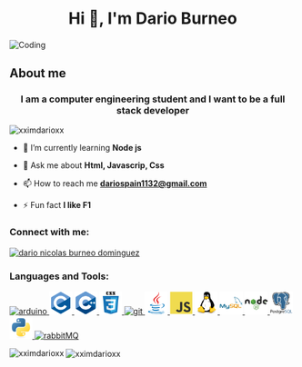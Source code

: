 <h1 align="center">Hi 👋, I'm Dario Burneo</h1>
<img align="center" alt="Coding" widrh="400" src="https://imgs.search.brave.com/XBIqTMHjCJSi7Q7USQ2s9n0DiI6oX3pBqTKtc4Y3_mo/rs:fit:860:0:0/g:ce/aHR0cHM6Ly9wbHVz/LnVuc3BsYXNoLmNv/bS9wcmVtaXVtX3Bo/b3RvLTE2NjE4Nzc3/Mzc1NjQtM2RmZDcy/ODJlZmNiP3E9ODAm/dz0xMDAwJmF1dG89/Zm9ybWF0JmZpdD1j/cm9wJml4bGliPXJi/LTQuMC4zJml4aWQ9/TTN3eE1qQTNmREI4/TUh4elpXRnlZMmg4/TVh4OFptOXVaRzhs/TWpCa1pTVXlNSEJo/Ym5SaGJHeGhKVEl3/WkdVbE1qQndjbTlu/Y21GdFlXTnBiMjU4/Wlc1OE1IeDhNSHg4/ZkRBPQ">

<h2 aling="left">About me </h2>
<h3 align="center">I am a computer engineering student and I want to be a full stack developer </h3>

<p align="left"> <img src="https://komarev.com/ghpvc/?username=xximdarioxx&label=Profile%20views&color=0e75b6&style=flat" alt="xximdarioxx" /> </p>

- 🌱 I’m currently learning **Node js**

- 💬 Ask me about **Html, Javascrip, Css**

- 📫 How to reach me **dariospain1132@gmail.com**

- ⚡ Fun fact **I like F1**

<h3 align="left">Connect with me:</h3>
<p align="left">
<a href="https://linkedin.com/in/dario-nicolas-burneo-dominguez-244976272/" target="blank"><img align="center" src="https://raw.githubusercontent.com/rahuldkjain/github-profile-readme-generator/master/src/images/icons/Social/linked-in-alt.svg" alt="dario nicolas burneo dominguez" height="30" width="40" /></a>
</p>

<h3 align="left">Languages and Tools:</h3>
<p align="left"> <a href="https://www.arduino.cc/" target="_blank" rel="noreferrer"> <img src="https://cdn.worldvectorlogo.com/logos/arduino-1.svg" alt="arduino" width="40" height="40"/> </a> <a href="https://www.cprogramming.com/" target="_blank" rel="noreferrer"> <img src="https://raw.githubusercontent.com/devicons/devicon/master/icons/c/c-original.svg" alt="c" width="40" height="40"/> </a> <a href="https://www.w3schools.com/cpp/" target="_blank" rel="noreferrer"> <img src="https://raw.githubusercontent.com/devicons/devicon/master/icons/cplusplus/cplusplus-original.svg" alt="cplusplus" width="40" height="40"/> </a> <a href="https://www.w3schools.com/css/" target="_blank" rel="noreferrer"> <img src="https://raw.githubusercontent.com/devicons/devicon/master/icons/css3/css3-original-wordmark.svg" alt="css3" width="40" height="40"/> </a> <a href="https://git-scm.com/" target="_blank" rel="noreferrer"> <img src="https://www.vectorlogo.zone/logos/git-scm/git-scm-icon.svg" alt="git" width="40" height="40"/> </a> <a href="https://www.java.com" target="_blank" rel="noreferrer"> <img src="https://raw.githubusercontent.com/devicons/devicon/master/icons/java/java-original.svg" alt="java" width="40" height="40"/> </a> <a href="https://developer.mozilla.org/en-US/docs/Web/JavaScript" target="_blank" rel="noreferrer"> <img src="https://raw.githubusercontent.com/devicons/devicon/master/icons/javascript/javascript-original.svg" alt="javascript" width="40" height="40"/> </a> <a href="https://www.linux.org/" target="_blank" rel="noreferrer"> <img src="https://raw.githubusercontent.com/devicons/devicon/master/icons/linux/linux-original.svg" alt="linux" width="40" height="40"/> </a> <a href="https://www.mysql.com/" target="_blank" rel="noreferrer"> <img src="https://raw.githubusercontent.com/devicons/devicon/master/icons/mysql/mysql-original-wordmark.svg" alt="mysql" width="40" height="40"/> </a> <a href="https://nodejs.org" target="_blank" rel="noreferrer"> <img src="https://raw.githubusercontent.com/devicons/devicon/master/icons/nodejs/nodejs-original-wordmark.svg" alt="nodejs" width="40" height="40"/> </a> <a href="https://www.postgresql.org" target="_blank" rel="noreferrer"> <img src="https://raw.githubusercontent.com/devicons/devicon/master/icons/postgresql/postgresql-original-wordmark.svg" alt="postgresql" width="40" height="40"/> </a> <a href="https://www.python.org" target="_blank" rel="noreferrer"> <img src="https://raw.githubusercontent.com/devicons/devicon/master/icons/python/python-original.svg" alt="python" width="40" height="40"/> </a> <a href="https://www.rabbitmq.com" target="_blank" rel="noreferrer"> <img src="https://www.vectorlogo.zone/logos/rabbitmq/rabbitmq-icon.svg" alt="rabbitMQ" width="40" height="40"/> </a> </p>

<p><img align="left" src="https://github-readme-stats.vercel.app/api/top-langs?username=xximdarioxx&show_icons=true&locale=en&layout=compact" alt="xximdarioxx" /></p>

<p>&nbsp;<img align="center" src="https://github-readme-stats.vercel.app/api?username=xximdarioxx&show_icons=true&locale=en" alt="xximdarioxx" /></p>
